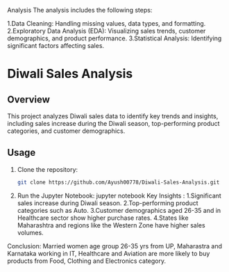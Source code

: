 Analysis
The analysis includes the following steps:

1.Data Cleaning: Handling missing values, data types, and formatting.
2.Exploratory Data Analysis (EDA): Visualizing sales trends, customer demographics, and product performance.
3.Statistical Analysis: Identifying significant factors affecting sales.

# Diwali Sales Analysis

## Overview
This project analyzes Diwali sales data to identify key trends and insights, including sales increase during the Diwali season, top-performing product categories, and customer demographics.

## Usage
1. Clone the repository:
   ```sh
   git clone https://github.com/Ayush00778/Diwali-Sales-Analysis.git
2. Run the Jupyter Notebook:
jupyter notebook
Key Insights :
1.Significant sales increase during Diwali season.
2.Top-performing product categories such as Auto.
3.Customer demographics aged 26-35 and in Healthcare sector show higher purchase rates.
4.States like Maharashtra and regions like the Western Zone have higher sales volumes.

Conclusion:
Married women age group 26-35 yrs from UP, Maharastra and Karnataka working in IT, Healthcare and Aviation are more likely to buy products from Food, Clothing and Electronics category.

